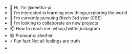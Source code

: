 - 👋 Hi, I’m @neetha-pi
- 👀 I’m interested in learning new things,exploring the world
- 🌱 I’m currently pursuing Btech 3rd year (CSE)
- 💞️ I’m looking to collaborate on new projects
- 📫 How to reach me :wtsup,twitter,instagram
- 😄 Pronouns: she/her
- ⚡ Fun fact:Not all feelings are truth
- 

<!---
neetha-pi/neetha-pi is a ✨ special ✨ repository because its `README.md` (this file) appears on your GitHub profile.
You can click the Preview link to take a look at your changes.
--->
